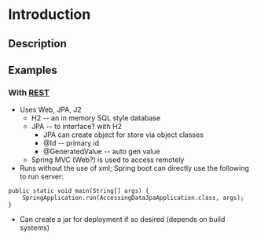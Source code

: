 # Introduction
## Description

## Examples
### With [REST](./rest.md)
* Uses Web, JPA, J2
    * H2 -- an in memory SQL style database
    * JPA -- to interface? with H2
        * JPA can create object for store via object classes
        * @Id -- primary id 
        * @GeneratedValue -- auto gen value
    * Spring MVC (Web?) is used to access remotely
* Runs without the use of xml; Spring boot can directly use the following to run server:
```
public static void main(String[] args) {
    SpringApplication.run(AccessingDataJpaApplication.class, args);
}
```
* Can create a jar for deployment if so desired (depends on build systems)
